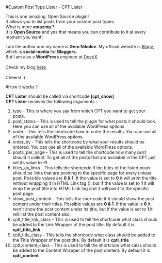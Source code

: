 #Custom Post Type Lister - CPT Lister
<p>
	This is one amazing, Open Source plugin!<br>
	It allows you to list posts from your custom post types.<br>
	What is more <strong>amazing</strong> ?<br>
	It is <strong>Open Source</strong> and yes that means you can contribute to it at every moment you want!<br>
</p>
<p>
	I am the author and my name is <strong>Gero Nikolov</strong>.
	My official website is <a href='http://blogy.co' target='_blank'>Blogy</a>, which is <strong>social media</strong> for <strong>Bloggers</strong>.<br>
	But I am also a <strong>WordPress</strong> engineer at <a href='http://devrix.com' target='_blank'>DevriX</a>.<br>
	<br>
	Check my blog <a href='http://blogy.co?GeroNikolov' target='_blank'>here</a>.<br>
	<br>
	Cheers! :)
</p>

#How it works ?
<p>
	<strong>CPT Lister</strong> should be called via shortcode <strong>[cpt_show]</strong><br>
	<strong>CPT Lister</strong> receives the following arguments :<br>
</p>
<ol>
	<li start="1">type - This is where you say from which CPT you want to get your posts.</li>
	<li>post_status - This is used to tell the plugin for what posts it should look. Here you can use all of the available <stront>WordPress</strong> options.</li>
	<li>order - This tells the shortcode how to order the results. You can use all of the available <stront>WordPress</strong> options.</li>
	<li>order_by - This tells the shortcode by what your results should be ordered. You can use all of the available <stront>WordPress</strong> options.</li>
	<li>posts_per_page - This is used to tell the shortcode how many post should it collect. To get all of the posts that are available in the CPT just set its value to <strong>-1</strong></li>
	<li>titles_as_links - This tells the shortcode if the titles of the listed posts should be links that are pointing to the specific page for every unique post. Possible values are <strong>0 & 1</strong>. If the value is set to <strong>0</strong> it will print the title without wrapping it in HTML Link tag (<a href=""></a>), but if the value is set to <strong>1</strong> it will wrap the post title into HTML Link tag and it will point to the specific post page.</li>
	<li>show_post_content - This tells the shortcode if it should show the post content under their titles. Possible values are <strong>0 & 1</strong>. If the value is <strong>0</strong> it won't show the post content under its title, but if the value is set to <strong>1</strong> it will list the post content also.</li>
	<li>cptl_title_link_class - This is used to tell the shortcode what class should be added to the Link Wrapper of the post title. By default it is <strong>cptl_title_link</strong></li>
	<li>cptl_title_class - This tells the shortcode what class should be added to the Title Wrapper of the post title. By default it is <strong>cptl_title</strong></li>
	<li>cptl_content_class - This is used to tell the shortcode what calss should be added to the Content Wrapper of the post content. By default it is <strong>cptl_content</strong></li>
</ol>
